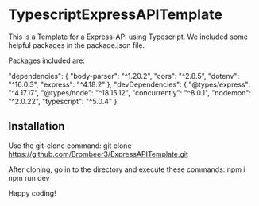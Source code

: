 # TypescriptExpressAPITemplate

This is a Template for a Express-API using Typescript.
We included some helpful packages in the package.json file.

Packages included are:

"dependencies": {
"body-parser": "^1.20.2",
"cors": "^2.8.5",
"dotenv": "^16.0.3",
"express": "^4.18.2"
},
"devDependencies": {
"@types/express": "^4.17.17",
"@types/node": "^18.15.12",
"concurrently": "^8.0.1",
"nodemon": "^2.0.22",
"typescript": "^5.0.4"
}

## Installation

Use the git-clone command: git clone https://github.com/Brombeer3/ExpressAPITemplate.git

After cloning, go in to the directory and execute these commands: 
npm i 
npm run dev 


Happy coding!
